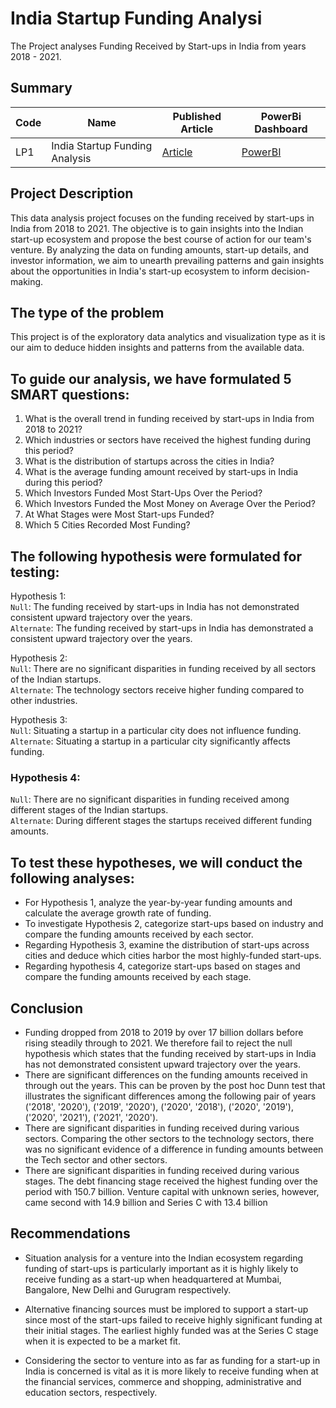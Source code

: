 # India Startup Funding Analysi
The Project analyses Funding Received by Start-ups in India from years 2018 - 2021.

## Summary
| Code          |     Name                       | Published Article|    PowerBi Dashboard
| ------------- | -------------                  | -------------    |    -----------------
| LP1           | India Startup Funding Analysis |  [Article](https://www.linkedin.com/posts/mugisha-robert_indian-startup-ecosystem2018-2021-data-activity-7089025761587666944-Eh_d?utm_source=share&utm_medium=member_desktop)               |[PowerBI](https://app.powerbi.com/groups/me/reports/5f9cc248-a3e5-4bf2-93ae-ad272906ae00/ReportSection?experience=power-bi)

## Project Description
This data analysis project focuses on the funding received by start-ups in India from 2018 to 2021. The objective is to gain insights into the Indian start-up ecosystem and propose the best course of action for our team's venture. By analyzing the data on funding amounts, start-up details, and investor information, we aim to unearth prevailing patterns and gain insights about the opportunities in India's start-up ecosystem to inform decision-making.

## The type of the problem
This project is of the exploratory data analytics and visualization type as it is our aim to deduce hidden insights and patterns from the available data.

## To guide our analysis, we have formulated 5 SMART questions:
1. What is the overall trend in funding received by start-ups in India from 2018 to 2021?
2. Which industries or sectors have received the highest funding during this period?
3. What is the distribution of startups across the cities in India?
4. What is the average funding amount received by start-ups in India during this period?
5. Which Investors Funded Most Start-Ups Over the Period?
6. Which Investors Funded the Most Money on Average Over the Period?
7. At What Stages were Most Start-ups Funded?
8. Which 5 Cities Recorded Most Funding? 


 


## The following hypothesis were formulated for testing:
Hypothesis 1: <br>
```Null```: The funding received by start-ups in India has not demonstrated consistent upward trajectory over the years.<br>
```Alternate```: The funding received by start-ups in India has demonstrated a consistent upward trajectory over the years.

Hypothesis 2: <br>
```Null```: There are no significant disparities in funding received by all sectors of the Indian startups. <br>
```Alternate```: The technology sectors receive higher funding compared to other industries.

Hypothesis 3: <br>
```Null```: Situating a startup in a particular city does not influence funding.<br>
```Alternate```: Situating a startup in a particular city significantly affects funding.

### Hypothesis 4: <br>
```Null```: There are no significant disparities in funding received among different stages of the Indian startups. <br>
```Alternate```: During different stages the startups received different funding amounts.

## To test these hypotheses, we will conduct the following analyses: 
* For Hypothesis 1, analyze the year-by-year funding amounts and calculate the average growth rate of funding.
* To investigate Hypothesis 2, categorize start-ups based on industry and compare the funding amounts received by each sector.
* Regarding Hypothesis 3, examine the distribution of start-ups across cities and deduce which cities harbor the most highly-funded start-ups.
* Regarding hypothesis 4, categorize start-ups based on stages and compare the funding amounts received by each stage.

## Conclusion
* Funding dropped from 2018 to 2019 by over 17 billion dollars before rising steadily through to 2021. We therefore fail to reject the null hypothesis which states that the funding received by start-ups in India has not demonstrated consistent upward trajectory over the years. 
* There are significant differences on the funding amounts received in through out the years. This can be proven by the post hoc Dunn test that illustrates the significant differences among the following pair of years ('2018', '2020'), ('2019', '2020'), ('2020', '2018'), ('2020', '2019'), ('2020', '2021'), ('2021', '2020').
* There are significant disparities in funding received during various sectors. Comparing the other sectors to the technology sectors, there was no significant evidence of a difference in funding amounts between the Tech sector and other sectors.
* There are significant disparities in funding received during various stages. The debt financing stage received the highest funding over the period with 150.7 billion. Venture capital with unknown series, however, came second with 14.9 billion and Series C with 13.4 billion


## Recommendations
* Situation analysis for a venture into the Indian ecosystem regarding funding of start-ups is particularly important as it is highly likely to receive funding as a start-up when headquartered at Mumbai, Bangalore, New Delhi and Gurugram respectively. 

* Alternative financing sources must be implored to support a start-up since most of the start-ups failed to receive highly significant funding at their initial stages. The earliest highly funded was at the Series C stage when it is expected to be a market fit. 

* Considering the sector to venture into as far as funding for a start-up in India is concerned is vital as it is more likely to receive funding when at the financial services, commerce and shopping, administrative and education sectors, respectively.  
